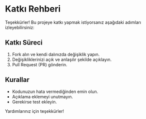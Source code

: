 # Katkı Rehberi

Teşekkürler! Bu projeye katkı yapmak istiyorsanız aşağıdaki adımları izleyebilirsiniz:

## Katkı Süreci

1. Fork alın ve kendi dalınızda değişiklik yapın.
2. Değişikliklerinizi açık ve anlaşılır şekilde açıklayın.
3. Pull Request (PR) gönderin.

## Kurallar
- Kodunuzun hata vermediğinden emin olun.
- Açıklama eklemeyi unutmayın.
- Gerekirse test ekleyin.

Yardımlarınız için teşekkürler!